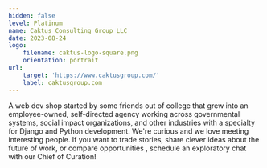 ```yaml
---
hidden: false
level: Platinum
name: Caktus Consulting Group LLC
date: 2023-08-24
logo:
    filename: caktus-logo-square.png
    orientation: portrait
url:
    target: 'https://www.caktusgroup.com/'
    label: caktusgroup.com
---
```

A web dev shop started by some friends out of college that grew into an employee-owned, self-directed agency working across governmental systems, social impact organizations, and other industries with a specialty for Django and Python development. We're curious and we love meeting interesting people. If you want to trade stories, share clever ideas about the future of work, or compare opportunities , schedule an exploratory chat with our Chief of Curation!



